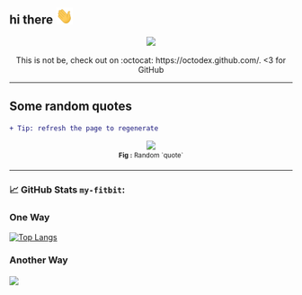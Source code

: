 ## hi there <img src="https://raw.githubusercontent.com/my-fitbit/my-fitbit/main/assets/wave.gif" width="30px">

<div align="center">
<img src="https://octodex.github.com/images/gangnamtocat.png" width="200">
<p>This is not be, check out on :octocat: https://octodex.github.com/. <3 for GitHub </p>
</div>



-------

## Some random quotes 

```diff
+ Tip: refresh the page to regenerate
```

<div align="center">
  <img src="https://github-readme-quotes.herokuapp.com/quote?theme=dark&animation=grow_out_in"><br>
<sup><strong>Fig :</strong> Random `quote`</sup>
</div>


-------

### &#x1f4c8; GitHub Stats `my-fitbit`:

### One Way

[![Top Langs](https://github-readme-stats.vercel.app/api/top-langs/?username=my-fitbit&layout=compact)](https://github.com/my-fitbit/github-readme-stats)

### Another Way

<a href="https://github.com/my-fitbit/my-fitbit">
  <img align="center" src="https://github-readme-stats.vercel.app/api/top-langs/?username=my-fitbit&hide=java,html&title_color=ffffff&text_color=c9cacc&icon_color=2bbc8a&bg_color=1d1f21" />
</a>

<!--
**my-fitbit/my-fitbit** is a ✨ _special_ ✨ repository because its `README.md` (this file) appears on your GitHub profile.

-->
